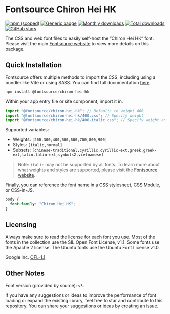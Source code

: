 # Fontsource Chiron Hei HK

[![npm (scoped)](https://img.shields.io/npm/v/@fontsource/chiron-hei-hk?color=brightgreen)](https://www.npmjs.com/package/@fontsource/chiron-hei-hk) [![Generic badge](https://img.shields.io/badge/fontsource-passing-brightgreen)](https://github.com/fontsource/fontsource) [![Monthly downloads](https://badgen.net/npm/dm/@fontsource/chiron-hei-hk)](https://github.com/fontsource/fontsource) [![Total downloads](https://badgen.net/npm/dt/@fontsource/chiron-hei-hk)](https://github.com/fontsource/fontsource) [![GitHub stars](https://img.shields.io/github/stars/fontsource/fontsource.svg?style=social&label=Star)](https://github.com/fontsource/fontsource/stargazers)

The CSS and web font files to easily self-host the “Chiron Hei HK” font. Please visit the main [Fontsource website](https://fontsource.org/fonts/chiron-hei-hk) to view more details on this package.

## Quick Installation

Fontsource offers multiple methods to import the CSS, including using a bundler like Vite or using SASS. You can find full documentation [here](https://fontsource.org/docs/getting-started/introduction).

```javascript
npm install @fontsource/chiron-hei-hk
```

Within your app entry file or site component, import it in.

```javascript
import "@fontsource/chiron-hei-hk"; // Defaults to weight 400
import "@fontsource/chiron-hei-hk/400.css"; // Specify weight
import "@fontsource/chiron-hei-hk/400-italic.css"; // Specify weight and style
```

Supported variables:
- Weights: `[200,300,400,500,600,700,800,900]`
- Styles: `[italic,normal]`
- Subsets: `[chinese-traditional,cyrillic,cyrillic-ext,greek,greek-ext,latin,latin-ext,symbols2,vietnamese]`

> Note: `italic` may not be supported by all fonts. To learn more about what weights and styles are supported, please visit the [Fontsource website](https://fontsource.org/fonts/chiron-hei-hk).

Finally, you can reference the font name in a CSS stylesheet, CSS Module, or CSS-in-JS.

```css
body {
  font-family: "Chiron Hei HK";
}
```

## Licensing
Always make sure to read the license for each font you use. Most of the fonts in the collection use the SIL Open Font License, v1.1. Some fonts use the Apache 2 license. The Ubuntu fonts use the Ubuntu Font License v1.0.

Google Inc.
[OFL-1.1](http://scripts.sil.org/OFL)

## Other Notes
Font version (provided by source): `v3`.

If you have any suggestions or ideas to improve the performance of font loading or expand the existing library, feel free to star and contribute to this repository. You can share your suggestions or ideas by creating an [issue](https://github.com/fontsource/fontsource/issues).